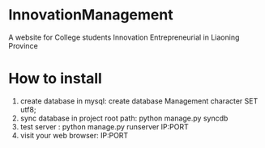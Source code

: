 InnovationManagement
====================

A website for College students Innovation  Entrepreneurial  in Liaoning Province 

# How to install

 1. create database in mysql: create database Management character SET utf8;
 1. sync database in project root path: python manage.py syncdb
 1. test server : python manage.py runserver IP:PORT
 1. visit your web browser: IP:PORT
